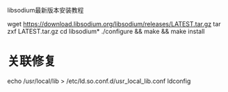 libsodium最新版本安装教程

wget https://download.libsodium.org/libsodium/releases/LATEST.tar.gz
tar zxf LATEST.tar.gz
cd libsodium*
./configure && make && make install

# 关联修复
echo /usr/local/lib > /etc/ld.so.conf.d/usr_local_lib.conf
ldconfig
